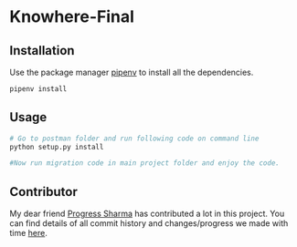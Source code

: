 # Knowhere-Final

## Installation

Use the package manager [pipenv](https://github.com/pypa/pipenv) to install all the dependencies.

```bash
pipenv install 
```

## Usage

```python
# Go to postman folder and run following code on command line
python setup.py install

#Now run migration code in main project folder and enjoy the code.

```

## Contributor
My dear friend [Progress Sharma](https://github.com/joyboy420) has  contributed a lot in this project. You can find details of all commit history and changes/progress we made with time [here](https://github.com/joyboy420/final_project).
